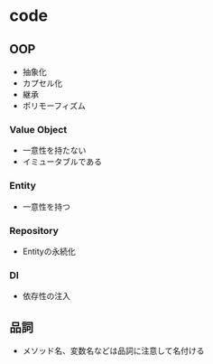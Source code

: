 # code
## OOP
* 抽象化
* カプセル化
* 継承
* ポリモーフィズム

### Value Object
* 一意性を持たない
* イミュータブルである

### Entity
* 一意性を持つ

### Repository
* Entityの永続化

### DI
* 依存性の注入

## 品詞
* メソッド名、変数名などは品詞に注意して名付ける
